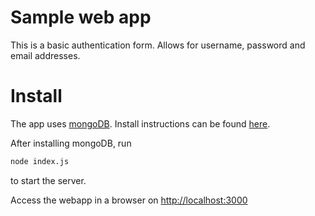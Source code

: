# Sample web app
This is a basic authentication form. Allows for username, password and email addresses.

# Install
The app uses [mongoDB](http://mongodb.org). Install instructions can be found [here](https://docs.mongodb.org/v3.0/installation/).

After installing mongoDB, run
```bash
node index.js
```
to start the server.

Access the webapp in a browser on [http://localhost:3000](http://localhost:3000)
